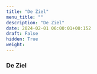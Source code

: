 ```yaml
---
title: "De Ziel"
menu_title: ""
description: "De Ziel"
date: 2024-02-01 06:00:01+00:152
draft: False
hidden: True
weight:
---
```

### De Ziel


